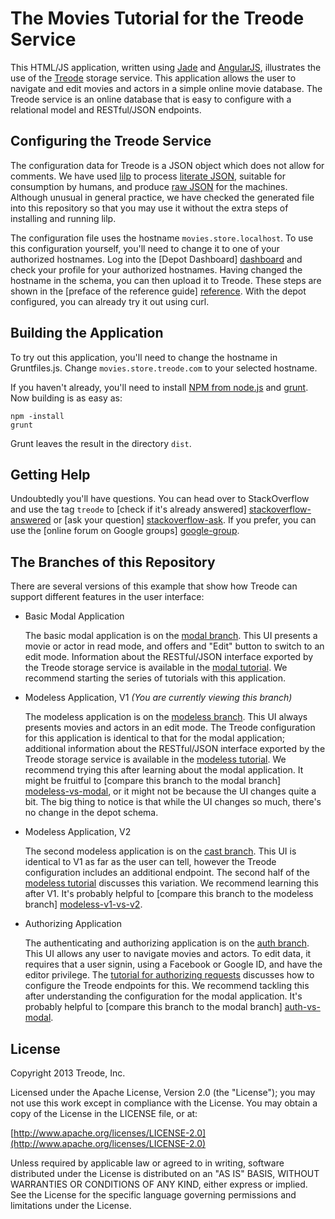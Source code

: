 # The Movies Tutorial for the Treode Service

This HTML/JS application, written using [Jade][jade] and [AngularJS][angular], illustrates the use
of the [Treode][treode] storage service.  This application allows the user to navigate and edit
movies and actors in a simple online movie database.  The Treode service is an online database that
is easy to configure with a relational model and RESTful/JSON endpoints.

## Configuring the Treode Service

The configuration data for Treode is a JSON object which does not allow for comments.  We have used
[lilp][lilp] to process [literate&nbsp;JSON][schema-literate], suitable for consumption by humans,
and produce [raw&nbsp;JSON][schema-json] for the machines.  Although unusual in general practice, we
have checked the generated file into this repository so that you may use it without the extra steps
of installing and running lilp.

The configuration file uses the hostname `movies.store.localhost`.  To use this configuration
yourself, you'll need to change it to one of your authorized hostnames.  Log into the [Depot
Dashboard] [dashboard] and check your profile for your authorized hostnames.  Having changed the
hostname in the schema, you can then upload it to Treode.  These steps are shown in the [preface of
the reference guide] [reference].  With the depot configured, you can already try it out using curl.

## Building the Application

To try out this application, you'll need to change the hostname in Gruntfiles.js.  Change
`movies.store.treode.com` to your selected hostname.

If you haven't already, you'll need to install [NPM&nbsp;from&nbsp;node.js][nodejs-install] and
[grunt][grunt-start].  Now building is as easy as:

    npm -install
    grunt

Grunt leaves the result in the directory `dist`.

## Getting Help

Undoubtedly you'll have questions.  You can head over to StackOverflow and use the tag `treode` to
[check if it's already answered] [stackoverflow-answered] or [ask your question]
[stackoverflow-ask].  If you prefer, you can use the [online forum on Google groups] [google-group].

## The Branches of this Repository

There are several versions of this example that show how Treode can support different features in
the user interface:

* Basic Modal Application

  The basic modal application is on the [modal branch][source-modal].  This UI presents a movie or
  actor in read mode, and offers and "Edit" button to switch to an edit mode.  Information about the
  RESTful/JSON interface exported by the Treode storage service is available in the
  [modal&nbsp;tutorial][tutorial-modal].  We recommend starting the series of tutorials with this
  application.

* Modeless Application, V1 *(You are currently viewing this branch)*

  The modeless application is on the [modeless branch][source-modeless].  This UI always presents
  movies and actors in an edit mode.  The Treode configuration for this application is identical to
  that for the modal application; additional information about the RESTful/JSON interface exported
  by the Treode storage service is available in the [modeless&nbsp;tutorial][tutorial-modeless].  We
  recommend trying this after learning about the modal application.  It might be fruitful to
  [compare this branch to the modal branch] [modeless-vs-modal], or it might not be because the UI
  changes quite a bit.  The big thing to notice is that while the UI changes so much, there's no
  change in the depot schema.

* Modeless Application, V2

  The second modeless application is on the [cast branch][source-cast].  This UI is identical to V1
  as far as the user can tell, however the Treode configuration includes an additional endpoint.
  The second half of the [modeless&nbsp;tutorial][tutorial-modeless] discusses this variation.  We
  recommend learning this after V1.  It's probably helpful to [compare this branch to the modeless
  branch] [modeless-v1-vs-v2].

* Authorizing Application

  The authenticating and authorizing application is on the [auth branch][source-auth].  This UI
  allows any user to navigate movies and actors.  To edit data, it requires that a user signin,
  using a Facebook or Google ID, and have the editor privilege.  The [tutorial for authorizing
  requests][tutorial-auth] discusses how to configure the Treode endpoints for this.  We recommend
  tackling this after understanding the configuration for the modal application.  It's probably
  helpful to [compare this branch to the modal branch] [auth-vs-modal].

## License

Copyright 2013 Treode, Inc.

Licensed under the Apache License, Version 2.0 (the "License");
you may not use this work except in compliance with the License.
You may obtain a copy of the License in the LICENSE file, or at:

  [http://www.apache.org/licenses/LICENSE-2.0](http://www.apache.org/licenses/LICENSE-2.0)

Unless required by applicable law or agreed to in writing, software
distributed under the License is distributed on an "AS IS" BASIS,
WITHOUT WARRANTIES OR CONDITIONS OF ANY KIND, either express or implied.
See the License for the specific language governing permissions and
limitations under the License.

[angular]: http://angularjs.org/ "AngularJS"
[auth-vs-modal]: https://github.com/Treode/movies-example/compare/modal;master...auth/master "Modal vs Auth"
[dashboard]: https://dashboard.treode.com "Depot Dashboard"
[google-group]: https://groups.google.com/forum/?fromgroups#!forum/treode-users "Google Group for Treode"
[grunt-start]: http://gruntjs.com/getting-started "Getting started with grunt"
[jade]: http://jade-lang.com/ "Jade Language"
[lilp]: https://github.com/mikaa123/lilp "Lightweight Literate Programming"
[modeless-vs-modal]: https://github.com/Treode/movies-example/compare/modal;master...modeless;master "Modal vs Modeless"
[modeless-v1-vs-v2]: https://github.com/Treode/movies-example/compare/modeless;master...cast/master "Modeless V1 vs V2"
[nodejs-install]: http://nodejs.org/download/ "Install node.js and npm"
[reference]: http://treode.com/reference#upload "Uploading a Depot Schema"
[schema-json]: movies-schema.json "The JSON configuration for Treode"
[schema-literate]: movies-schema.json.md "The literate configuration for Treode"
[source-auth]: https://github.com/Treode/movies-example/tree/auth/master "Source for authenticating and authorizing example"
[source-cast]: https://github.com/Treode/movies-example/tree/cast/master "Source for cast example"
[source-modal]: https://github.com/Treode/movies-example "Source for modal example"
[source-modeless]: https://github.com/Treode/movies-example/tree/modeless/master "Source for modeless example"
[stackoverflow-answered]: http://stackoverflow.com/questions/tagged/treode "See questions about Treode on StackOverflow"
[stackoverflow-ask]: http://stackoverflow.com/questions/ask?tags=treode "Post a question about Treode on StackOverflow"
[treode]: http://treode.com "Treode"
[tutorial-auth]: http://treode.com/tutorial/authorize.html "Tutorial for authenticating and authorizing example"
[tutorial-modal]: http://treode.com/tutorial "Tutorial for modal example"
[tutorial-modeless]: http://treode.com/tutorial/modeless.html "Tutorial for modeless example"
